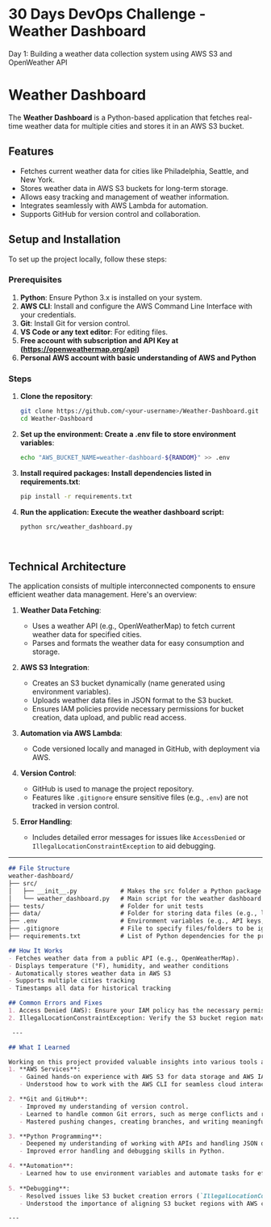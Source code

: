 # 30 Days DevOps Challenge - Weather Dashboard

Day 1: Building a weather data collection system using AWS S3 and OpenWeather API

# Weather Dashboard

The **Weather Dashboard** is a Python-based application that fetches real-time weather data for multiple cities and stores it in an AWS S3 bucket.

## Features
- Fetches current weather data for cities like Philadelphia, Seattle, and New York.
- Stores weather data in AWS S3 buckets for long-term storage.
- Allows easy tracking and management of weather information.
- Integrates seamlessly with AWS Lambda for automation.
- Supports GitHub for version control and collaboration.

## Setup and Installation
To set up the project locally, follow these steps:

### Prerequisites
1. **Python**: Ensure Python 3.x is installed on your system.
2. **AWS CLI**: Install and configure the AWS Command Line Interface with your credentials.
3. **Git**: Install Git for version control.
4. **VS Code or any text editor**: For editing files.
5. **Free account with subscription and API Key at (https://openweathermap.org/api)**
6. **Personal AWS account with basic understanding of AWS and Python**

### Steps
1. **Clone the repository**:
   ```bash
   git clone https://github.com/<your-username>/Weather-Dashboard.git
   cd Weather-Dashboard

2. **Set up the environment: Create a .env file to store environment variables**:
    ```bash
    echo "AWS_BUCKET_NAME=weather-dashboard-${RANDOM}" >> .env

3. **Install required packages: Install dependencies listed in requirements.txt**:
   ```bash
   pip install -r requirements.txt

4. **Run the application: Execute the weather dashboard script:**
   ```bash
   python src/weather_dashboard.py

 
## Technical Architecture

The application consists of multiple interconnected components to ensure efficient weather data management. Here's an overview:

1. **Weather Data Fetching**:
   - Uses a weather API (e.g., OpenWeatherMap) to fetch current weather data for specified cities.
   - Parses and formats the weather data for easy consumption and storage.

2. **AWS S3 Integration**:
   - Creates an S3 bucket dynamically (name generated using environment variables).
   - Uploads weather data files in JSON format to the S3 bucket.
   - Ensures IAM policies provide necessary permissions for bucket creation, data upload, and public read access.

3. **Automation via AWS Lambda**:
   - Code versioned locally and managed in GitHub, with deployment via AWS.

4. **Version Control**:
   - GitHub is used to manage the project repository.
   - Features like `.gitignore` ensure sensitive files (e.g., `.env`) are not tracked in version control.

5. **Error Handling**:
   - Includes detailed error messages for issues like `AccessDenied` or `IllegalLocationConstraintException` to aid debugging.

---

```markdown
## File Structure
weather-dashboard/
├── src/
│   ├── __init__.py            # Makes the src folder a Python package
│   └── weather_dashboard.py   # Main script for the weather dashboard
├── tests/                     # Folder for unit tests
├── data/                      # Folder for storing data files (e.g., logs, temporary files)
├── .env                       # Environment variables (e.g., API keys, secrets)
├── .gitignore                 # File to specify files/folders to be ignored by Git
├── requirements.txt           # List of Python dependencies for the project

## How It Works
- Fetches weather data from a public API (e.g., OpenWeatherMap).
- Displays temperature (°F), humidity, and weather conditions
- Automatically stores weather data in AWS S3
- Supports multiple cities tracking
- Timestamps all data for historical tracking

## Common Errors and Fixes
1. Access Denied (AWS): Ensure your IAM policy has the necessary permissions for creating and managing S3 buckets.
2. IllegalLocationConstraintException: Verify the S3 bucket region matches your AWS CLI configuration

 ---

## What I Learned

Working on this project provided valuable insights into various tools and technologies:
1. **AWS Services**:
   - Gained hands-on experience with AWS S3 for data storage and AWS IAM for managing permissions.
   - Understood how to work with the AWS CLI for seamless cloud interactions.

2. **Git and GitHub**:
   - Improved my understanding of version control.
   - Learned to handle common Git errors, such as merge conflicts and rejected pushes.
   - Mastered pushing changes, creating branches, and writing meaningful commit messages.

3. **Python Programming**:
   - Deepened my understanding of working with APIs and handling JSON data.
   - Improved error handling and debugging skills in Python.

4. **Automation**:
   - Learned how to use environment variables and automate tasks for efficient workflow.
     
5. **Debugging**:
   - Resolved issues like S3 bucket creation errors (`IllegalLocationConstraintException`) and permission errors (`AccessDenied`).
   - Understood the importance of aligning S3 bucket regions with AWS configurations.

---  


  
